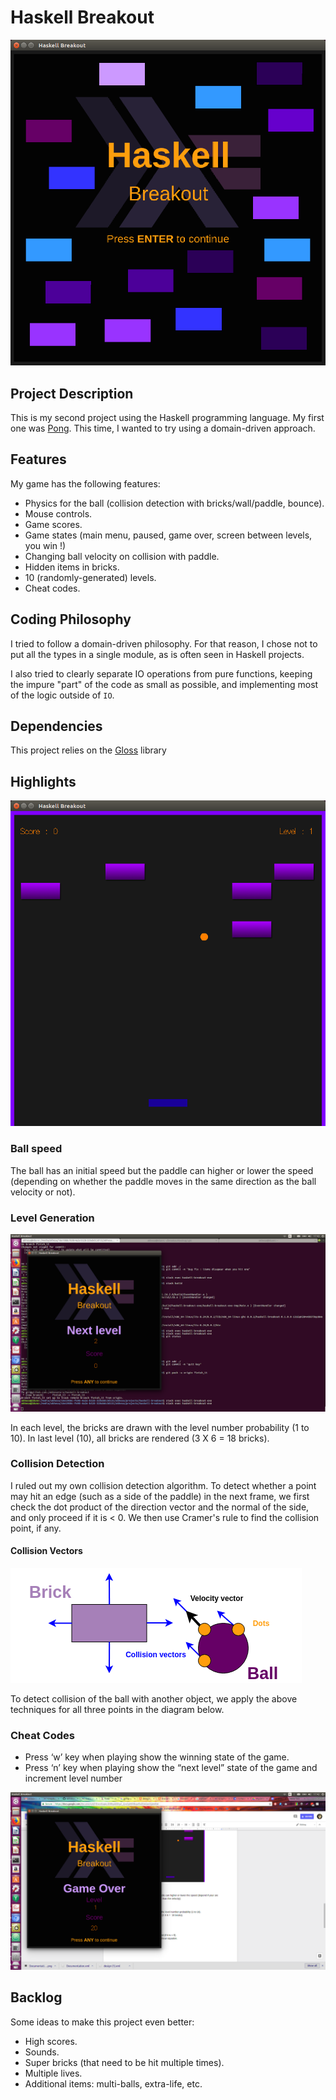 # Haskell Breakout
![Haskell Breakout](./img/splash.png)

## Project Description

This is my second project using the Haskell programming language. My first one
was [Pong](https://github.com/akhesaCaro/haskell-pong). This time, I wanted to
try using a domain-driven approach.

## Features

My game has the following features:

- Physics for the ball (collision detection with bricks/wall/paddle, bounce).
- Mouse controls.
- Game scores.
- Game states (main menu, paused, game over, screen between levels, you win !)
- Changing ball velocity on collision with paddle.
- Hidden items in bricks.
- 10 (randomly-generated) levels.
- Cheat codes.

## Coding Philosophy

I tried to follow a domain-driven philosophy. For that reason, I chose not to
put all the types in a single module, as is often seen in Haskell projects.

I also tried to clearly separate IO operations from pure functions, keeping the
impure "part" of the code as small as possible, and implementing most of the
logic outside of `IO`.

## Dependencies

This project relies on the [Gloss](http://gloss.ouroborus.net/) library

## Highlights

![Playing](./img/in-game.png)

### Ball speed

The ball has an initial speed but the paddle can higher or lower the speed
(depending on whether the paddle moves in the same direction as the ball
velocity or not).

### Level Generation

![Next Level](./img/level-change.png)

In each level, the bricks are drawn with the level number probability (1 to 10).
In last level (10), all bricks are rendered (3 X 6 = 18 bricks).

### Collision Detection

I ruled out my own collision detection algorithm. To detect whether a point may
hit an edge (such as a side of the paddle) in the next frame, we first check the
dot product of the direction vector and the normal of the side, and only proceed
if it is < 0. We then use Cramer's rule to find the collision point, if any.

#### Collision Vectors

![Collision Vectors](./img/ball-vectors.png)

To detect collision of the ball with another object, we apply the above
techniques for all three points in the diagram below.

### Cheat Codes

- Press ‘w’ key when playing show the winning state of the game.
- Press ‘n’ key when playing show the “next level” state of the game and
increment level number

![Game Over](./img/game-over.png)

## Backlog
Some ideas to make this project even better:

- High scores.
- Sounds.
- Super bricks (that need to be hit multiple times).
- Multiple lives.
- Additional items: multi-balls, extra-life, etc.
